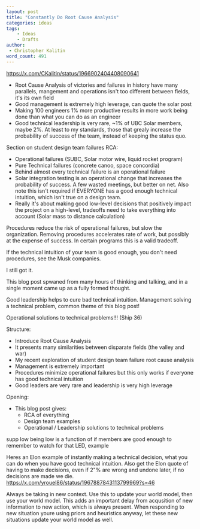 ```yaml
---
layout: post
title: "Constantly Do Root Cause Analysis"
categories: ideas
tags:
    - Ideas
    - Drafts
author:
 - Christopher Kalitin
word_count: 491
---
```

<head>
    <meta property="og:image" content="{{site.url}}/assets/images/optimal-lunar-atmosphere/impact_velocity_vs_atm_t0.1_linear.png">
</head>

https://x.com/CKalitin/status/1966902404408090641

- Root Cause Analysis of victories and failures in history have many parallels, mangement and operations isn't too different between fields, it's its own field
- Good management is extremely high leverage, can quote the solar post
- Making 100 engineers 1% more productive results in more work being done than what you can do as an engineer
- Good technical leadership is very rare, ~1% of UBC Solar members, maybe 2%. At least to my standards, those that grealy increase the probability of success of the team, instead of keeping the status quo.

Section on student design team failures RCA:
- Operational failures (SUBC, Solar motor wire, liquid rocket program)
- Pure Technical failures (concrete canoo, space concordia)
- Behind almost every technical failure is an operational failure
- Solar integration testing is an operational change that increases the probability of success. A few wasted meetings, but better on net. Also note this isn't required if EVERYONE has a good enough technical intuition, which isn't true on a design team.
- Really it's about making good low-level decisions that positively impact the project on a high-level, tradeoffs need to take everything into account (Solar mass to distance calculation)

Procedures reduce the risk of operational failures, but slow the organization. Removing procedures accelerates rate of work, but possibly at the expense of success. In certain programs this is a valid tradeoff.

If the technical intuition of your team is good enough, you don't need procedures, see the Musk companies.

I still got it.

This blog post spwaned from many hours of thinking and talking, and in a single moment came up as a fully formed thought.

Good leadership helps to cure bad technical intuition. Management solving a technical problem, common theme of this blog post!

Operational solutions to technical problems!!! (Ship 36)

Structure:
- Introduce Root Cause Analysis
- It presents many similarities between disparate fields (the valley and war)
- My recent exploration of student design team failure root cause analysis
- Management is extremely important
- Procedures minimize operational failures but this only works if everyone has good technical intuition
- Good leaders are very rare and leadership is very high leverage

Opening:
- This blog post gives:
    - RCA of everything
    - Design team examples
    - Operational / Leadership solutions to technical problems

supp low being low is a function of if members are good enough to remember to watch for that LED, example

Heres an Elon example of instantly making a technical decision, what you can do when you have good technical intuition.
Also get the Elon quote of having to make decisions, even if 2"% are wrong and undone later, if no decisions are made we die.
https://x.com/yrouel86/status/1967887843113799969?s=46

Always be taking in new context. Use this to update your world model, then use your world model.
This adds an important delay from acqusition of new information to new action, which is always present.
When responding to new situation youre using priors and heuristics anyway, let these new situations update your world model as well.


